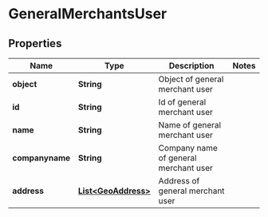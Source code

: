 
# GeneralMerchantsUser

## Properties
Name | Type | Description | Notes
------------ | ------------- | ------------- | -------------
**object** | **String** | Object of general merchant user | 
**id** | **String** | Id of general merchant user | 
**name** | **String** | Name of general merchant user | 
**companyname** | **String** | Company name of general merchant user | 
**address** | [**List&lt;GeoAddress&gt;**](GeoAddress.md) | Address of general merchant user | 



